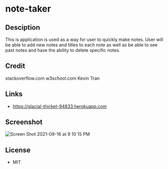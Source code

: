 # note-taker

## Desciption
This is application is used as a way for user to quickly make notes. User will be able to add new notes and titles to each note as well as be able to see past notes and have the ability to delete specific notes. 

## Credit
stackoverflow.com
w3school.com
Kevin Tran 

## Links
- https://glacial-thicket-94833.herokuapp.com

## Screenshot

![Screen Shot 2021-09-16 at 9 10 15 PM](https://user-images.githubusercontent.com/87213793/133723265-ed80d147-a904-4cbd-8ff2-bb12802ee859.png)

## License
- MIT 
